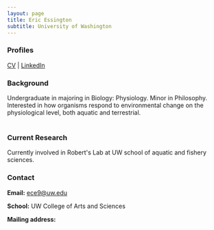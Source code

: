 ```yaml
---
layout: page
title: Eric Essington
subtitle: University of Washington
---
```


### Profiles
[CV]() | [LinkedIn](https://www.linkedin.com/in/eric-essington-83801b291/)



### Background
Undergraduate in majoring in Biology: Physiology. Minor in Philosophy. Interested in how organisms respond to environmental change on the physiological level, both aquatic and terrestrial.
<br> <br>

### Current Research
Currently involved in Robert's Lab at UW school of aquatic and fishery sciences.

### Contact
 **Email:** [ece9@uw.edu](mailto:ece9@uw.edu)  

 **School:** UW College of Arts and Sciences

 **Mailing address:**
